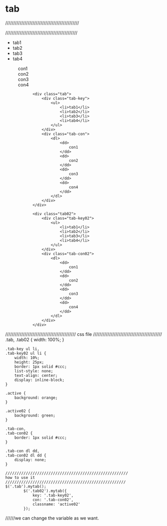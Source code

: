 # tab
//////////////////////////////////////////////
<html source>
/////////////////////////////////////////////
<div class="tab">
                    <div class="tab-key">
                        <ul>
                            <li>tab1</li>
                            <li>tab2</li>
                            <li>tab3</li>
                            <li>tab4</li>
                        </ul>
                    </div>
                    <div class="tab-con">
                        <dl>
                            <dd>
                                con1
                            </dd>
                            <dd>
                                con2
                            </dd>
                            <dd>
                                con3
                            </dd>
                            <dd>
                                con4
                            </dd>
                        </dl>
                    </div>
                </div>

                <div class="tab">
                    <div class="tab-key">
                        <ul>
                            <li>tab1</li>
                            <li>tab2</li>
                            <li>tab3</li>
                            <li>tab4</li>
                        </ul>
                    </div>
                    <div class="tab-con">
                        <dl>
                            <dd>
                                con1
                            </dd>
                            <dd>
                                con2
                            </dd>
                            <dd>
                                con3
                            </dd>
                            <dd>
                                con4
                            </dd>
                        </dl>
                    </div>
                </div>

                <div class="tab02">
                    <div class="tab-key02">
                        <ul>
                            <li>tab1</li>
                            <li>tab2</li>
                            <li>tab3</li>
                            <li>tab4</li>
                        </ul>
                    </div>
                    <div class="tab-con02">
                        <dl>
                            <dd>
                                con1
                            </dd>
                            <dd>
                                con2
                            </dd>
                            <dd>
                                con3
                            </dd>
                            <dd>
                                con4
                            </dd>
                        </dl>
                    </div>
                </div>
  ////////////////////////////////////////////
  css file
  ///////////////////////////////////////////
  .tab,
    .tab02 {
        width: 100%;
    }
    
    .tab-key ul li,
    .tab-key02 ul li {
        width: 10%;
        height: 25px;
        border: 1px solid #ccc;
        list-style: none;
        text-align: center;
        display: inline-block;
    }
    
    .active {
        background: orange;
    }
    
    .active02 {
        background: green;
    }
    
    .tab-con,
    .tab-con02 {
        border: 1px solid #ccc;
    }
    
    .tab-con dl dd,
    .tab-con02 dl dd {
        display: none;
    }
    
    //////////////////////////////////////////////////////
    how to use it
    /////////////////////////////////////////////////////
    $('.tab').mytab();
            $('.tab02').mytab({
                key: '.tab-key02',
                con: '.tab-con02',
                classname: 'active02'
            });
//////we can change the variable as we want.


    
    
    
